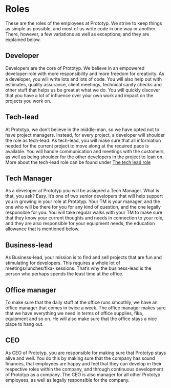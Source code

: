 # Roles
These are the roles of the employees at Prototyp. We strive to keep things as simple as possible, and most of us write code in one way or another. There, however, a few variations as well as exceptions; and they are explained below.

## Developer
Developers are the core of Prototyp. We believe in an empowered developer-role with more responsibility and more freedom for creativity. As a developer, you will write lots and lots of code. You will also help out with estimates, quality assurance, client meetings, technical sanity checks and other stuff that helps us be great at what we do. You will quickly discover that you have a lot of influence over your own work and impact on the projects you work on.

## Tech-lead
At Prototyp, we don’t believe in the middle-man, so we have opted not to have project managers. Instead, for every project, a developer will shoulder the role as tech-lead. As tech-lead, you will make sure that all information needed for the current project to move along at the required pace is available. You will handle communication and meetings with the customers, as well as being shoulder for the other developers in the project to lean on. More about the tech-lead role can be found under [The tech lead role](tech-lead/index.md)

## Tech Manager
As a developer at Prototyp you will be assigned a Tech Manager. What is that, you ask? Easy. It’s one of two senior developers that will help support you in growing in your role at Prototyp. Your TM is your manager, and the one who will be there for you for any kind of question, and the one legally responsible for you. You will take regular walks with your TM to make sure that they know your current thoughts and needs in connection to your role, and they are also responsible for your equipment needs, the education allowance that is mentioned below.

## Business-lead
As Business-lead, your mission is to find and sell projects that are fun and stimulating for developers. This requires a whole lot of meetings/lunches/fika-
sessions. That’s why the business-lead is the person who perhaps spends the least time at the office.

## Office manager
To make sure that the daily stuff at the office runs smoothly, we have an office manager that comes in twice a week. The office manager makes sure that we have everything we need in terms of office supplies, fika, equipment and so on. He will also make sure that the office stays a nice place to hang out.

## CEO
As CEO of Prototyp, you are responsible for making sure that Prototyp stays alive and well. You do this by making sure that the company has sound finances, that employees are happy and feel that they can develop in their respective roles within the company, and through continuous development of Prototyp as a company. The CEO is also manager for all other Prototyp employees, as well as legally responsible for the company.
